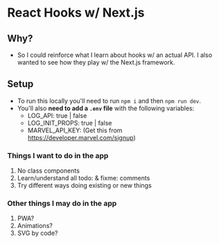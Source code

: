 # React Hooks w/ Next.js

## Why?

- So I could reinforce what I learn about hooks w/ an actual API. I also wanted to see how they play w/ the Next.js framework.

## Setup

- To run this locally you'll need to run `npm i` and then `npm run dev`.
- You'll also **need to add a `.env` file** with the following variables:
  - LOG_API: true | false
  - LOG_INIT_PROPS: true | false
  - MARVEL_API_KEY: (Get this from https://developer.marvel.com/signup)

### Things I want to do in the app

1. No class components
1. Learn/understand all todo: & fixme: comments
1. Try different ways doing existing or new things

### Other things I may do in the app

1. PWA?
1. Animations?
1. SVG by code?
